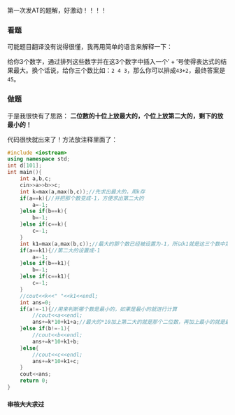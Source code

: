 第一次发$\text{AT}$的题解，好激动！！！！

### 看题
可能题目翻译没有说得很懂，我再用简单的语言来解释一下：

给你$3$个数字，通过排列这些数字并在这$3$个数字中插入一个$'+'$号使得表达式的结果最大。换个话说，给你三个数比如：```2 4 3```，那么你可以排成```43+2```，最终答案是
```45```。

### 做题
于是我很快有了思路：
**二位数的十位上放最大的，个位上放第二大的，剩下的放最小的！**

代码很快就出来了！方法放注释里面了：
```cpp
#include <iostream>
using namespace std;
int d[101];
int main(){
	int a,b,c;
	cin>>a>>b>>c;
	int k=max(a,max(b,c));//先求出最大的，用k存
	if(a==k){//并把那个数变成-1，方便求出第二大的
		a=-1;
	}else if(b==k){
		b=-1;
	}else if(c==k){
		c=-1;
	}
	int k1=max(a,max(b,c));//最大的那个数已经被设置为-1，所以k1就是这三个数中第二大的；
	if(a==k1){//第二大的设置成-1
		a=-1;
	}else if(b==k1){
		b=-1;
	}else if(c==k1){
		c=-1;
	}
	//cout<<k<<" "<<k1<<endl;
	int ans=0;
	if(a!=-1){//用来判断哪个数是最小的，如果是最小的就进行计算
		//cout<<a<<endl;
		ans+=k*10+k1+a;//最大的*10加上第二大的就是那个二位数，再加上最小的就是最终答案
	}else if(b!=-1){
		//cout<<b<<endl;
		ans+=k*10+k1+b;
	}else{
		//cout<<c<<endl;
		ans+=k*10+k1+c;
	}
	cout<<ans;
	return 0;
}
```
#### ~~审核大大求过~~